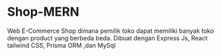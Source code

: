 # Shop-MERN
Web E-Commerce Shop dimana pemilik toko dapat memiliki banyak toko dengan product yang berbeda beda. Dibuat dengan Express Js, React tailwind CSS, Prisma ORM ,dan MySql 
